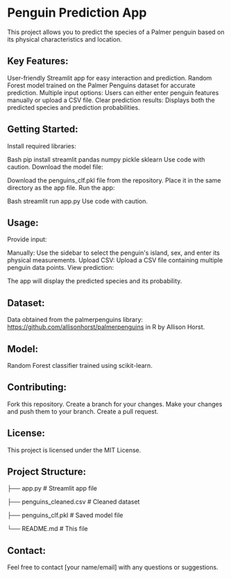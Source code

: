 
# Penguin Prediction App

This project allows you to predict the species of a Palmer penguin based on its physical characteristics and location.

## Key Features:

User-friendly Streamlit app for easy interaction and prediction.
Random Forest model trained on the Palmer Penguins dataset for accurate prediction.
Multiple input options: Users can either enter penguin features manually or upload a CSV file.
Clear prediction results: Displays both the predicted species and prediction probabilities.


## Getting Started:

Install required libraries:

Bash
pip install streamlit pandas numpy pickle sklearn
Use code with caution.
Download the model file:

Download the penguins_clf.pkl file from the repository.
Place it in the same directory as the app file.
Run the app:

Bash
streamlit run app.py
Use code with caution.


## Usage:

Provide input:

Manually: Use the sidebar to select the penguin's island, sex, and enter its physical measurements.
Upload CSV: Upload a CSV file containing multiple penguin data points.
View prediction:

The app will display the predicted species and its probability.


## Dataset:

Data obtained from the palmerpenguins library: https://github.com/allisonhorst/palmerpenguins in R by Allison Horst.


## Model:

Random Forest classifier trained using scikit-learn.


## Contributing:

Fork this repository.
Create a branch for your changes.
Make your changes and push them to your branch.
Create a pull request.


## License:

This project is licensed under the MIT License.


## Project Structure:

├── app.py   # Streamlit app file

├── penguins_cleaned.csv  # Cleaned dataset

├── penguins_clf.pkl  # Saved model file

└── README.md  # This file


## Contact:

Feel free to contact [your name/email] with any questions or suggestions.
